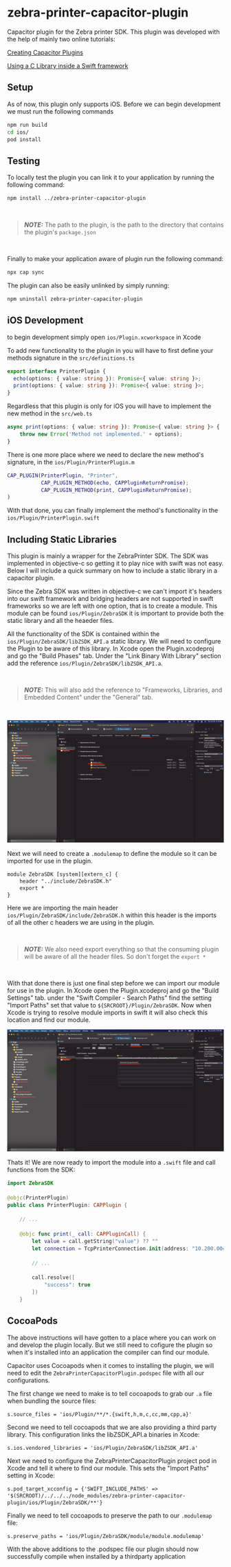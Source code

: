# zebra-printer-capacitor-plugin

Capacitor plugin for the Zebra printer SDK. This plugin was developed with the help of mainly two online tutorials:

[Creating Capacitor Plugins](https://capacitorjs.com/docs/v3/plugins/creating-plugins)

[Using a C Library inside a Swift framework](https://medium.com/swift-and-ios-writing/using-a-c-library-inside-a-swift-framework-d041d7b701d9)

## Setup

As of now, this plugin only supports iOS. Before we can begin development we must run the following commands

```bash
npm run build
cd ios/
pod install
```

## Testing

To locally test the plugin you can link it to your application by running the following command:

```bash
npm install ../zebra-printer-capacitor-plugin
```
<br/>

> **_NOTE:_** The path to the plugin, is the path to the directory that contains the plugin's `package.json`

<br/>

Finally to make your application aware of plugin run the following command:

```bash
npx cap sync 
```

The plugin can also be easily unlinked by simply running:

```bash
npm uninstall zebra-printer-capacitor-plugin
```

## iOS Development

to begin development simply open `ios/Plugin.xcworkspace` in Xcode

To add new functionality to the plugin in you will have to first define your methods signature in the `src/definitions.ts`

```ts
export interface PrinterPlugin {
  echo(options: { value: string }): Promise<{ value: string }>;
  print(options: { value: string }): Promise<{ value: string }>;
}
```

Regardless that this plugin is only for iOS you will have to implement the new method in the `src/web.ts`

```ts
async print(options: { value: string }): Promise<{ value: string }> {
    throw new Error('Method not implemented.' + options);
}
```

There is one more place where we need to declare the new method's signature, in the `ios/Plugin/PrinterPlugin.m`

```m
CAP_PLUGIN(PrinterPlugin, "Printer",
           CAP_PLUGIN_METHOD(echo, CAPPluginReturnPromise);
           CAP_PLUGIN_METHOD(print, CAPPluginReturnPromise);
)
```

With that done, you can finally implement the method's functionality in the `ios/Plugin/PrinterPlugin.swift`

## Including Static Libraries

This plugin is mainly a wrapper for the ZebraPrinter SDK. The SDK was implemented in objective-c so getting it to play nice with swift was not easy. Below I will include a quick summary on how to include a static library in a capacitor plugin.

Since the Zebra SDK was written in objective-c we can't import it's headers into our swift framework and bridging headers are not supported in swift frameworks so we are left with one option, that is to create a module. This module can be found `ios/Plugin/ZebraSDK` it is important to provide both the static library and all the heaeder files.

All the functionality of the SDK is contained within the `ios/Plugin/ZebraSDK/libZSDK_API.a` static library. We will need to configure the Plugin to be aware of this library. In Xcode open the Plugin.xcodeproj and go the "Build Phases" tab. Under the "Link Binary With Library" section add the reference `ios/Plugin/ZebraSDK/libZSDK_API.a`. 

<br/>

> **_NOTE:_**  This will also add the reference to "Frameworks, Libraries, and Embedded Content" under the "General" tab.

<br/>

![Linking Binaries](linking_binaries.png)

Next we will need to create a `.modulemap` to define the module so it can be imported for use in the plugin. 

```modulemap
module ZebraSDK [system][extern_c] {
    header "../include/ZebraSDK.h"
    export *
}
```

Here we are importing the main header `ios/Plugin/ZebraSDK/include/ZebraSDK.h` within this header is the imports of all the other c headers we are using in the plugin.

<br/>

> **_NOTE:_** We also need export everything so that the consuming plugin will be aware of all the header files. So don't forget the `export *`

<br/>

With that done there is just one final step before we can import our module for use in the plugin. In Xcode open the Plugin.xcodeproj and go the "Build Settings" tab. under the "Swift Compiler - Search Paths" find the setting "Import Paths" set that value to `${SRCROOT}/Plugin/ZebraSDK`. Now when Xcode is trying to resolve module imports in swift it will also check this location and find our module.

![Configuring Import Paths](configuring_import_paths.png)

Thats it! We are now ready to import the module into a `.swift` file and call functions from the SDK:

```swift
import ZebraSDK

@objc(PrinterPlugin)
public class PrinterPlugin: CAPPlugin {

    // ...

    @objc func print(_ call: CAPPluginCall) {
        let value = call.getString("value") ?? ""
        let connection = TcpPrinterConnection.init(address: "10.200.004.060", andWithPort:6101);
         
        // ...

        call.resolve([
            "success": true
        ])
    }
```

## CocoaPods

The above instructions will have gotten to a place where you can work on and develop the plugin locally. But we still need to cofigure the plugin so when it's installed into an application the compiler can find our module. 

Capacitor uses Cocoapods when it comes to installing the plugin, we will need to edit the `ZebraPrinterCapacitorPlugin.podspec` file with all our configurations.

The first change we need to make is to tell cocoapods to grab our `.a` file when bundling the source files:
```podspec
s.source_files = 'ios/Plugin/**/*.{swift,h,m,c,cc,mm,cpp,a}'
```

Second we need to tell cocoapods that we are also providing a third party library. This configuration links the libZSDK_API.a binaries in Xcode:
```podspec
s.ios.vendored_libraries = 'ios/Plugin/ZebraSDK/libZSDK_API.a'
```

Next we need to configure the ZebraPrinterCapacitorPlugin project pod in Xcode and tell it where to find our module. This sets the "Import Paths" setting in Xcode:
```podspec
s.pod_target_xcconfig = {'SWIFT_INCLUDE_PATHS' => '$(SRCROOT)/../../../node_modules/zebra-printer-capacitor-plugin/ios/Plugin/ZebraSDK/**'}
```

Finally we need to tell cocoapods to preserve the path to our `.modulemap` file:
```podspec
s.preserve_paths = 'ios/Plugin/ZebraSDK/module/module.modulemap'
```

With the above additions to the .podspec file our plugin should now successfully compile when installed by a thirdparty application